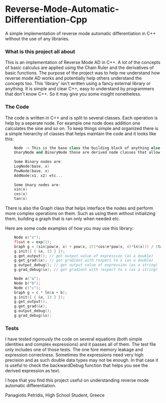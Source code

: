 # Reverse-Mode-Automatic-Differentiation-Cpp
A simple implementation of reverse mode automatic differentiation in C++ without the use of any libraries.

### What is this project all about
This is an implementation of Reverse Mode AD in C++. A lot of the concepts of basic calculus are applied using the Chain Ruler and the derivatives of basic functions. The purpose of the project
was to help me understand how reverse mode AD works and potentially help others understand the concepts too. This 'library' isn't written using a fancy external library or anything. It is simple
and clear C++, easy to understand by programmers that don't know C++. So it may give you some insight nonetheless.

### The Code
The code is written in C++ and is split to several classes. Each operation is help by a seperate node. For example one node does addition one calculates the sine and so on. To keep things simple and
organized there is a simple hierarchy of classes that helps maintain the code and it looks like this:


```cpp
	Node -> This is the base class the building block of anything else(also acts like a placeholder node that is useful when intializing a node with a single value)
	UnaryNode and BinaryNode those are derived node classes that allow operations on 1 and 2 nodes respectively.
	
	Some Binary nodes are:
	LogNode(base, x)
	PowNode(base, x)
	AddNode(x1, x2) etc...
	
	Some Unary nodes are:
	sin(x)
	cos(x)
	tan(x)
```

There is also the Graph class that helps interface the nodes and perform more complex operations on them. Such as using them without initializing them, building a graph that is ran only when needed etc.

Here are some code examples of how you may use this library:

```cpp
	Node x("x");
	float e = exp(1);
	Graph g = (sin(pow(e, x) + pow(x, 2))*cos(e*pow(x, 4)*ln(x))) / (tan(6 * x)*ln(pow(x, 2) + 6 * x - 32));
	g.init({ { &x, 13 } });
	g.get_output(); // get output value of expression (as a double)
	g.get_grad(&x); // get gradient with respect to x (as a double)
	g.output_debug(); // get output value of expression (as a string)
	g.grad_debug(&x); // get gradient with respect to x (as a string)
```

```cpp
	Node a("a");
	Node b("b");
	Node c("c");
	Graph g = c * ln(a + b);
	g.init({ { &x, 13 } });
	g.get_output();
	g.get_grad(&x);
	g.output_debug();
	g.grad_debug(&x);
```

### Tests
I have tested rigorously the code on several equations (both simple identities and complex expressions) and it passes all of them. The test file only includes one of those tests. The one fore memory leakage and
expression correctness. Sometimes the expressions need very high precision and as such double data types may not be enough. In that case it is useful to check the backwardDebug function that helps you see
the derived expression as text.


I hope that you find this project useful on understanding reverse mode automatic differentiation.


Panagiotis Petridis, High School Student,
Greece
